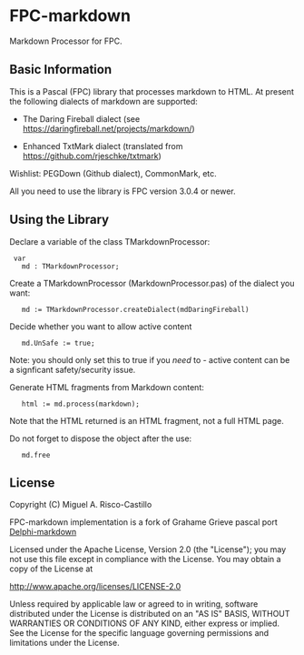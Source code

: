 FPC-markdown
============

Markdown Processor for FPC. 

Basic Information
-----------------

This is a Pascal (FPC) library that processes markdown to HTML.
At present the following dialects of markdown are supported:

* The Daring Fireball dialect
 (see <https://daringfireball.net/projects/markdown/>)

* Enhanced TxtMark dialect
 (translated from <https://github.com/rjeschke/txtmark>)

Wishlist: PEGDown (Github dialect), CommonMark, etc.

All you need to use the library is FPC version 3.0.4 or newer.

## Using the Library


Declare a variable of the class TMarkdownProcessor:

     var
       md : TMarkdownProcessor;

Create a TMarkdownProcessor (MarkdownProcessor.pas) of the dialect you want:

       md := TMarkdownProcessor.createDialect(mdDaringFireball)
  
Decide whether you want to allow active content

       md.UnSafe := true;
  
Note: you should only set this to true if you *need* to - active content can be a signficant safety/security issue.  
 
Generate HTML fragments from Markdown content:

       html := md.process(markdown); 
  
Note that the HTML returned is an HTML fragment, not a full HTML page.  
  
Do not forget to dispose the object after the use:

       md.free

## License

Copyright (C) Miguel A. Risco-Castillo

FPC-markdown implementation is a fork of Grahame Grieve pascal port
[Delphi-markdown](https://github.com/grahamegrieve/delphi-markdown)

Licensed under the Apache License, Version 2.0 (the "License");
you may not use this file except in compliance with the License.
You may obtain a copy of the License at

<http://www.apache.org/licenses/LICENSE-2.0>

Unless required by applicable law or agreed to in writing, software
distributed under the License is distributed on an "AS IS" BASIS,
WITHOUT WARRANTIES OR CONDITIONS OF ANY KIND, either express or implied.
See the License for the specific language governing permissions and
limitations under the License.


